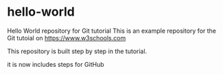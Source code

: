 # hello-world
Hello World repository for Git tutorial
This is an example repository for the Git tutoial on https://www.w3schools.com

This repository is built step by step in the tutorial.

it is now includes steps for GitHub
